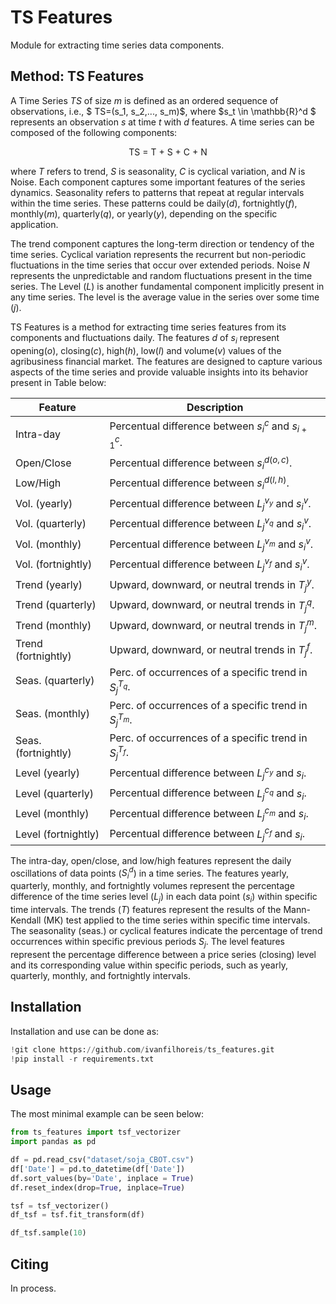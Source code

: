 # TS Features

Module for extracting time series data components.

## Method: TS Features

A Time Series $TS$ of size $m$ is defined as an ordered sequence of observations, i.e., $ TS=(s_1, s_2,..., s_m)$, where $s_t \in \mathbb{R}^d $ represents an observation $s$ at time $t$ with $d$ features. A time series can be composed of the following components:

<p align="center">
TS = T + S + C + N
</p>

where $T$ refers to trend, $S$ is seasonality, $C$ is cyclical variation, and $N$ is Noise. Each component captures some important features of the series dynamics. Seasonality refers to patterns that repeat at regular intervals within the time series. These patterns could be daily($d$), fortnightly($f$), monthly($m$), quarterly($q$), or yearly($y$), depending on the specific application.

The trend component captures the long-term direction or tendency of the time series. Cyclical variation represents the recurrent but non-periodic fluctuations in the time series that occur over extended periods. Noise $N$ represents the unpredictable and random fluctuations present in the time series. The Level ($L$) is another fundamental component implicitly present in any time series. The level is the average value in the series over some time ($j$).

TS Features is a method for extracting time series features from its components and fluctuations daily. The features $d$ of $s_i$ represent opening($o$), closing($c$), high($h$), low($l$) and volume($v$) values of the agribusiness financial market. The features are designed to capture various aspects of the time series and provide valuable insights into its behavior present in Table below:

<div align="center">

| Feature | Description |
| --- | --- |
| Intra-day                  | Percentual difference between $s_i^c$ and $s_{i+1}^c$.    | 
| Open/Close                 | Percentual difference between $s_i^{d(o, c)}$.            |  
| Low/High                   | Percentual difference between $s_i^{d(l, h)}$.            |  
| Vol.  (yearly)             | Percentual difference between $L_j^{v_y}$ and $s_i^v$.    |   
| Vol.  (quarterly)          | Percentual difference between $L_j^{v_q}$ and $s_i^v$.    | 
| Vol.  (monthly)            | Percentual difference between $L_j^{v_m}$ and $s_i^v$.    | 
| Vol.  (fortnightly)        | Percentual difference between $L_j^{v_f}$ and $s_i^v$.    | 
| Trend (yearly)             | Upward, downward, or neutral trends in $T_j^y$.           | 
| Trend (quarterly)          | Upward, downward, or neutral trends in $T_j^q$.           | 
| Trend (monthly)            | Upward, downward, or neutral trends in $T_j^m$.           | 
| Trend (fortnightly)        | Upward, downward, or neutral trends in $T_j^f$.           | 
| Seas. (quarterly)          | Perc. of occurrences of a specific trend in $S_j^{T_q}$.  | 
| Seas. (monthly)            | Perc. of occurrences of a specific trend in $S_j^{T_m}$.  | 
| Seas. (fortnightly)        | Perc. of occurrences of a specific trend in $S_j^{T_f}$.  | 
| Level (yearly)             | Percentual difference between $L_j^{c_y}$ and $s_i$.      | 
| Level (quarterly)          | Percentual difference between $L_j^{c_q}$ and $s_i$.      | 
| Level (monthly)            | Percentual difference between $L_j^{c_m}$ and $s_i$.      | 
| Level (fortnightly)        | Percentual difference between $L_j^{c_f}$ and $s_i$.      | 

</div>

The intra-day, open/close, and low/high features represent the daily oscillations of data points ($S_i^d$) in a time series. The features yearly, quarterly, monthly, and fortnightly volumes represent the percentage difference of the time series level ($L_j$) in each data point ($s_i$) within specific time intervals. The trends ($T$) features represent the results of the Mann-Kendall (MK) test applied to the time series within specific time intervals. The seasonality (seas.) or cyclical features indicate the percentage of trend occurrences within specific previous periods $S_j$. The level features represent the percentage difference between a price series (closing) level and its corresponding value within specific periods, such as yearly, quarterly, monthly, and fortnightly intervals.

## Installation

Installation and use can be done as:

```python
!git clone https://github.com/ivanfilhoreis/ts_features.git
!pip install -r requirements.txt
```

## Usage

The most minimal example can be seen below:

```python
from ts_features import tsf_vectorizer
import pandas as pd

df = pd.read_csv("dataset/soja_CBOT.csv")
df['Date'] = pd.to_datetime(df['Date'])
df.sort_values(by='Date', inplace = True)
df.reset_index(drop=True, inplace=True)

tsf = tsf_vectorizer()
df_tsf = tsf.fit_transform(df)

df_tsf.sample(10)
```

## Citing

In process.
